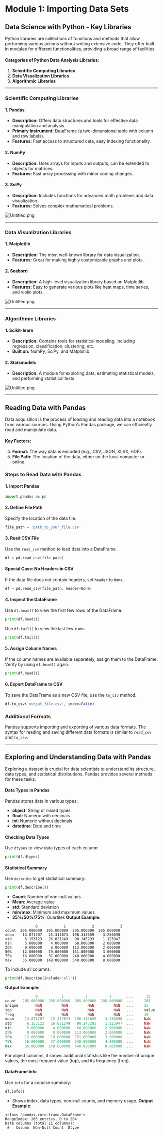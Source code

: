 

# Module 1: Importing Data Sets
## Data Science with Python - Key Libraries
Python libraries are collections of functions and methods that allow performing various actions without writing extensive code. They offer built-in modules for different functionalities, providing a broad range of facilities.
#### Categories of Python Data Analysis Libraries:
1. **Scientific Computing Libraries**
2. **Data Visualization Libraries**
3. **Algorithmic Libraries**

___
### Scientific Computing Libraries
#### 1. **Pandas**
- **Description:** Offers data structures and tools for effective data manipulation and analysis.
- **Primary Instrument:** DataFrame (a two-dimensional table with column and row labels).
- **Features:** Fast access to structured data, easy indexing functionality.
#### 2. **NumPy**
- **Description:** Uses arrays for inputs and outputs, can be extended to objects for matrices.
- **Features:** Fast array processing with minor coding changes.
#### 3. **SciPy**
- **Description:** Includes functions for advanced math problems and data visualization.
- **Features:** Solves complex mathematical problems.

![Untitled.png](https://prod-files-secure.s3.us-west-2.amazonaws.com/03e82b26-cccb-4906-bb56-adabcbdc0655/997ac361-58a8-4f04-bb0f-79fea4baa761/Untitled.png?X-Amz-Algorithm=AWS4-HMAC-SHA256&X-Amz-Content-Sha256=UNSIGNED-PAYLOAD&X-Amz-Credential=ASIAZI2LB466WKBCP3I5%2F20250204%2Fus-west-2%2Fs3%2Faws4_request&X-Amz-Date=20250204T231358Z&X-Amz-Expires=3600&X-Amz-Security-Token=IQoJb3JpZ2luX2VjEB4aCXVzLXdlc3QtMiJHMEUCIHPr2R2f2HIeHMP39lSpxG0xklZ6RlPqU1k5LTPxHe4XAiEAxji%2BrQDZzTQhLTxtx4b2X7WzHkA1AWAQVhGJA6vSHusq%2FwMINxAAGgw2Mzc0MjMxODM4MDUiDNQa6fiqiIZKvDtCNSrcA3JGXCvzVncB8MPmIqIT8fFDzE4oCfyDY%2BAcG9Lv26DZ%2FA2W2wo32JZDPElbAshtsYe2i3KjFb6ndBO3iPUBRWsOSVAr%2BbMpwaGzwOKjwWX8R8v0EqksN8ObcWqnWYj896i9KKp%2BqUZjoeXPjV8YCvezr6guGRIEj2%2B0wQwvHhs8VruxEtYK8fNhqby3rHGlCfjZ35CS0mDNvsWytihJX%2B9E5DXTlEZjH7wFv5cba5fUTm7J1AllmODyIg5TkFBoqjpnuURr6%2BwKSo%2FxkE%2Fp8dKq9QRPI3l%2BOakyfYYxgToc1q1UuiURZfeQe8y9H%2FcSXQtSeiA6IOaJogFDCQWlkaipW9zD3eVJ6mjnJYapUPmtKbz4Bdug1c8%2BZxEKsSoZWOkndNRLF9qjQcgCJVVtZR6BNq7bU5bqTu7RGRkom%2BG%2BRUzhzFyA7gfPzJJuY8OhVYCeJdxwWDVSUZp9%2BHlgGhGG3sQdq9a59q%2FQKnzX3GLEe%2FKriOmGNE2C%2FHAS%2FKKTp4OvizdqH8Vwt086DBpiaDJFlkiHpxXpNveFX4P%2FLOzZ2TeGY6ZKscXm2gDmjQcjFHIb3jyPR3r17Ay2JTmgjnX1PMuYo69fzwWgEBM7%2FAQL4WAVsKjQ9F2aXnQpMKiUir0GOqUBY53YqojhzhAyVEE7%2BIoP1zWH57XIqTmy%2BwMKijY%2FwSe10%2FaDbDgGu%2B7819do9pLvnMVtVD7bm78WmCg729kNpTxBQdS0FlZHtufdEveOzyaMK%2FkDLqLSrqIM9Rxbd184QeryfcvyazAfnj%2FZKqK%2BY10eT7dqUvodIiZaUeXl0lt%2Bdzt1wDyJHYoxmLxVgDZNFRM6Yf%2BS6r807xn6LghFYLElxMLB&X-Amz-Signature=5e3009b70b98ae80ae22ce3ec07d389b90b97e9e46d6e398b430d052a129faf4&X-Amz-SignedHeaders=host&x-id=GetObject)
___
### Data Visualization Libraries
#### 1. **Matplotlib**
- **Description:** The most well-known library for data visualization.
- **Features:** Great for making highly customizable graphs and plots.
#### 2. **Seaborn**
- **Description:** A high-level visualization library based on Matplotlib.
- **Features:** Easy to generate various plots like heat maps, time series, and violin plots.

![Untitled.png](https://prod-files-secure.s3.us-west-2.amazonaws.com/03e82b26-cccb-4906-bb56-adabcbdc0655/733d1e42-5a53-4fd8-90c1-3d85254369a6/Untitled.png?X-Amz-Algorithm=AWS4-HMAC-SHA256&X-Amz-Content-Sha256=UNSIGNED-PAYLOAD&X-Amz-Credential=ASIAZI2LB466YM5HKIGP%2F20250204%2Fus-west-2%2Fs3%2Faws4_request&X-Amz-Date=20250204T231357Z&X-Amz-Expires=3600&X-Amz-Security-Token=IQoJb3JpZ2luX2VjEB4aCXVzLXdlc3QtMiJHMEUCIGkf%2BX2GsAeus%2Bid8vYdasfzLCZdlGlrzCATqpsPuqhUAiEAk66gib686N7dTKHK5deWo4ugffJ8l83ZO%2BrOds5mJLoq%2FwMINxAAGgw2Mzc0MjMxODM4MDUiDLZthjK0wjxlMfN0OSrcA8rT5mo48Jdm2d2iE7dK8eV1w5nkNJxrHQWY%2FNq7d0pUowBJavoo2kTwAPCW7702oR2mYYZ%2FE5swO7Crxz9vzdPUefteO37e4mQrvatNIfR%2BFjK1YtJC6VRmVrxnGeZ%2BcZQPK%2FdNHA5q2C3kCrlT4cXflEqu8IMlSLExjYO8qkUNym4j1sslExbZNIJjs8BWNx%2BsCZTU7g%2FGOghb8p9KEz3pPRZp9rkS2J6OnNhfZf6Zo8HP5figSxByab2RgH0eFN4wA6fCkaNIFvB8btcePOEB7jdppejSoDierxeuICZDJDskpj9Qf4uJoqL4LqzbZ1pDZO3%2BvJnphpgv8t2hrLwtz7c1AT2UAgRFsRm568UyFDNT0IzbZsZOh28eskLUCU8KLGS%2FU1tZ2jrorgWot3To5eVQH4IUa8RtydDw23wYtZAiJIXO57t6gMjP5Kep5akC8RSvjFDqqvbw2TNW2YTuE%2BADe7yOrTliwZaG58mPOtcDHD6arEtFdPCOvLKFyF8a65yfGlelQayXynVlfobXJzbp9JVIBgMq4x5s%2BJYZCfS%2FygoC5%2FnT2%2FbMJO5FXb4QnpnM3fa6dg3hF1CHmFWFH%2Bv88Mbr9%2F52qHPt%2FooJ6WfdCi%2FQdYabG%2FdBMLiUir0GOqUBWotuIXX4kcr8%2FtONAc4jcOHGkSSWpyDCgUa3MqCYh5gZrIyABedUnSPOFL1GXLdfCWV1yn06xZhqquK0GCgGBncZpn9GdHgZerYchc7rsSYm0l%2BFUzVcoDbfN5NL4TVItvlUHs9aUTsvCehFSSnNAfPAU%2B57NWo2zsMq4wATHuRtayzk3nSTWQ%2FHxOsYibSBvsvWjJAxyJ6jTwJZm%2FW5j2yTmhLj&X-Amz-Signature=6c705fd862b6710f245f9b85be321b068cd0dd707ca682ccde3a86fb9460e663&X-Amz-SignedHeaders=host&x-id=GetObject)
___
### Algorithmic Libraries
#### 1. **Scikit-learn**
- **Description:** Contains tools for statistical modeling, including regression, classification, clustering, etc.
- **Built on:** NumPy, SciPy, and Matplotlib.
#### 2. **Statsmodels**
- **Description:** A module for exploring data, estimating statistical models, and performing statistical tests.

![Untitled.png](https://prod-files-secure.s3.us-west-2.amazonaws.com/03e82b26-cccb-4906-bb56-adabcbdc0655/c62885f5-417d-4179-834f-d68f8f2bdf39/Untitled.png?X-Amz-Algorithm=AWS4-HMAC-SHA256&X-Amz-Content-Sha256=UNSIGNED-PAYLOAD&X-Amz-Credential=ASIAZI2LB466YM5HKIGP%2F20250204%2Fus-west-2%2Fs3%2Faws4_request&X-Amz-Date=20250204T231357Z&X-Amz-Expires=3600&X-Amz-Security-Token=IQoJb3JpZ2luX2VjEB4aCXVzLXdlc3QtMiJHMEUCIGkf%2BX2GsAeus%2Bid8vYdasfzLCZdlGlrzCATqpsPuqhUAiEAk66gib686N7dTKHK5deWo4ugffJ8l83ZO%2BrOds5mJLoq%2FwMINxAAGgw2Mzc0MjMxODM4MDUiDLZthjK0wjxlMfN0OSrcA8rT5mo48Jdm2d2iE7dK8eV1w5nkNJxrHQWY%2FNq7d0pUowBJavoo2kTwAPCW7702oR2mYYZ%2FE5swO7Crxz9vzdPUefteO37e4mQrvatNIfR%2BFjK1YtJC6VRmVrxnGeZ%2BcZQPK%2FdNHA5q2C3kCrlT4cXflEqu8IMlSLExjYO8qkUNym4j1sslExbZNIJjs8BWNx%2BsCZTU7g%2FGOghb8p9KEz3pPRZp9rkS2J6OnNhfZf6Zo8HP5figSxByab2RgH0eFN4wA6fCkaNIFvB8btcePOEB7jdppejSoDierxeuICZDJDskpj9Qf4uJoqL4LqzbZ1pDZO3%2BvJnphpgv8t2hrLwtz7c1AT2UAgRFsRm568UyFDNT0IzbZsZOh28eskLUCU8KLGS%2FU1tZ2jrorgWot3To5eVQH4IUa8RtydDw23wYtZAiJIXO57t6gMjP5Kep5akC8RSvjFDqqvbw2TNW2YTuE%2BADe7yOrTliwZaG58mPOtcDHD6arEtFdPCOvLKFyF8a65yfGlelQayXynVlfobXJzbp9JVIBgMq4x5s%2BJYZCfS%2FygoC5%2FnT2%2FbMJO5FXb4QnpnM3fa6dg3hF1CHmFWFH%2Bv88Mbr9%2F52qHPt%2FooJ6WfdCi%2FQdYabG%2FdBMLiUir0GOqUBWotuIXX4kcr8%2FtONAc4jcOHGkSSWpyDCgUa3MqCYh5gZrIyABedUnSPOFL1GXLdfCWV1yn06xZhqquK0GCgGBncZpn9GdHgZerYchc7rsSYm0l%2BFUzVcoDbfN5NL4TVItvlUHs9aUTsvCehFSSnNAfPAU%2B57NWo2zsMq4wATHuRtayzk3nSTWQ%2FHxOsYibSBvsvWjJAxyJ6jTwJZm%2FW5j2yTmhLj&X-Amz-Signature=8945a97ff690a46b247646ded1c2b806a59f7740498ed6cb889c34c1cdb34bf5&X-Amz-SignedHeaders=host&x-id=GetObject)
___
## Reading Data with Pandas
Data acquisition is the process of loading and reading data into a notebook from various sources. Using Python’s Pandas package, we can efficiently read and manipulate data.
#### Key Factors:
4. **Format:** The way data is encoded (e.g., CSV, JSON, XLSX, HDF).
5. **File Path:** The location of the data, either on the local computer or online.
### Steps to Read Data with Pandas
#### 1. **Import Pandas**
```python
import pandas as pd
```
#### 2. **Define File Path**
Specify the location of the data file.
```python
file_path = 'path_to_your_file.csv'
```
#### 3. **Read CSV File**
Use the `read_csv` method to load data into a DataFrame.
```python
df = pd.read_csv(file_path)
```
#### Special Case: No Headers in CSV
If the data file does not contain headers, set `header` to `None`.
```python
df = pd.read_csv(file_path, header=None)
```
#### 4. **Inspect the DataFrame**
Use `df.head()` to view the first few rows of the DataFrame.
```python
print(df.head())
```
Use `df.tail()` to view the last few rows.
```python
print(df.tail())
```
#### 5. **Assign Column Names**
If the column names are available separately, assign them to the DataFrame.
Verify by using `df.head()` again.
```python
print(df.head())
```
#### 6. **Export DataFrame to CSV**
To save the DataFrame as a new CSV file, use the `to_csv` method.
```python
df.to_csv('output_file.csv', index=False)
```
### Additional Formats
Pandas supports importing and exporting of various data formats. The syntax for reading and saving different data formats is similar to `read_csv` and `to_csv`.
___
## Exploring and Understanding Data with Pandas
Exploring a dataset is crucial for data scientists to understand its structure, data types, and statistical distributions. Pandas provides several methods for these tasks.
#### Data Types in Pandas
Pandas stores data in various types:
- **object**: String or mixed types
- **float**: Numeric with decimals
- **int**: Numeric without decimals
- **datetime**: Date and time
#### Checking Data Types
Use `dtypes` to view data types of each column:
```python
print(df.dtypes)
```
#### Statistical Summary
Use `describe` to get statistical summary:
```python
print(df.describe())
```
- **Count**: Number of non-null values
- **Mean**: Average value
- **std**: Standard deviation
- **min/max**: Minimum and maximum values
- **25%/50%/75%**: Quartiles
**Output Example:**
```plain text
              0            1            2            3
count  205.000000  205.000000  205.000000  205.000000
mean    13.071707   25.317073  198.313659    3.256098
std      6.153123   26.021249   90.145293    1.125947
min      5.000000    4.000000   68.000000    2.000000
25%      9.000000    8.000000  113.000000    2.000000
50%     12.000000   19.000000  151.000000    3.000000
75%     16.000000   37.000000  248.000000    4.000000
max     35.000000  148.000000  540.000000    8.000000
```
To include all columns:
```python
print(df.describe(include='all'))
```
**Output Example:**
```r
              0           1          2          3       ...      25       26       27
count   205.000000  205.000000  205.000000  205.000000  ...     205      205      205
unique        NaN         NaN         NaN         NaN   ...     25       25       25
top           NaN         NaN         NaN         NaN   ...     value    value    value
freq          NaN         NaN         NaN         NaN   ...     10       10       10
mean     13.071707   25.317073  198.313659    3.256098  ...     NaN      NaN      NaN
std       6.153123   26.021249   90.145293    1.125947  ...     NaN      NaN      NaN
min       5.000000    4.000000   68.000000    2.000000  ...     NaN      NaN      NaN
25%       9.000000    8.000000  113.000000    2.000000  ...     NaN      NaN      NaN
50%      12.000000   19.000000  151.000000    3.000000  ...     NaN      NaN      NaN
75%      16.000000   37.000000  248.000000    4.000000  ...     NaN      NaN      NaN
max      35.000000  148.000000  540.000000    8.000000  ...     NaN      NaN      NaN
```
For object columns, it shows additional statistics like the number of unique values, the most frequent value (top), and its frequency (freq).
#### DataFrame Info
Use `info` for a concise summary:
```python
df.info()
```
- Shows index, data types, non-null counts, and memory usage.
**Output Example:**
```less
<class 'pandas.core.frame.DataFrame'>
RangeIndex: 205 entries, 0 to 204
Data columns (total 11 columns):
 #   Column  Non-Null Count  Dtype
